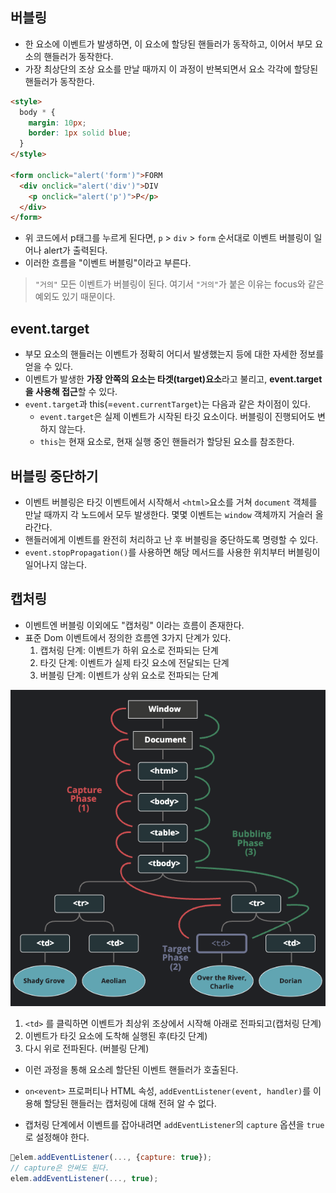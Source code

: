## 버블링
- 한 요소에 이벤트가 발생하면, 이 요소에 할당된 핸들러가 동작하고, 이어서 부모 요소의 핸들러가 동작한다.
- 가장 최상단의 조상 요소를 만날 때까지 이 과정이 반복되면서 요소 각각에 할당된 핸들러가 동작한다.
```html
<style>
  body * {
    margin: 10px;
    border: 1px solid blue;
  }
</style>

<form onclick="alert('form')">FORM
  <div onclick="alert('div')">DIV
    <p onclick="alert('p')">P</p>
  </div>
</form>
```
- 위 코드에서 p태그를 누르게 된다면, `p` > `div` > `form` 순서대로 이벤트 버블링이 일어나 alert가 출력된다.
- 이러한 흐름을 "이벤트 버블링"이라고 부른다.

> `"거의"` 모든 이벤트가 버블링이 된다.
> 여기서 `"거의"`가 붙은 이유는 focus와 같은 예외도 있기 때문이다.

## event.target
- 부모 요소의 핸들러는 이벤트가 정확히 어디서 발생했는지 등에 대한 자세한 정보를 얻을 수 있다.
- 이벤트가 발생한 **가장 안쪽의 요소는 타겟(target)요소**라고 불리고, **event.target을 사용해 접근**할 수 있다.
- `event.target`과 this(=`event.currentTarget`)는 다음과 같은 차이점이 있다.
	- `event.target`은 실제 이벤트가 시작된 타깃 요소이다. 버블링이 진행되어도 변하지 않는다.
	- `this`는 현재 요소로, 현재 실행 중인 핸들러가 할당된 요소를 참조한다.

## 버블링 중단하기
- 이벤트 버블링은 타깃 이벤트에서 시작해서 `<html>`요소를 거쳐 `document` 객체를 만날 때까지 각 노드에서 모두 발생한다. 몇몇 이벤트는 `window` 객체까지 거슬러 올라간다.
- 핸들러에게 이벤트를 완전히 처리하고 난 후 버블링을 중단하도록 명령할 수 있다.
- `event.stopPropagation()`를 사용하면 해당 메서드를 사용한 위치부터 버블링이 일어나지 않는다.

## 캡처링
- 이벤트엔 버블링 이외에도 "캡처링" 이라는 흐름이 존재한다.
- 표준 Dom 이벤트에서 정의한 흐름엔 3가지 단계가 있다.
	1. 캡처링 단계: 이벤트가 하위 요소로 전파되는 단계
	2. 타깃 단계: 이벤트가 실제 타깃 요소에 전달되는 단계
	3. 버블링 단계: 이벤트가 상위 요소로 전파되는 단계

![](images/Pasted%20image%2020240806183358.png)
1. `<td>` 를 클릭하면 이벤트가 최상위 조상에서 시작해 아래로 전파되고(캡처링 단계)
2. 이벤트가 타깃 요소에 도착해 실행된 후(타깃 단계)
3. 다시 위로 전파된다. (버블링 단계)
- 이런 과정을 통해 요소레 할단된 이벤트 핸들러가 호출된다.

- `on<event>` 프로퍼티나 HTML 속성, `addEventListener(event, handler)`를 이용해 할당된 핸들러는 캡처링에 대해 전혀 알 수 없다.
- 캡처링 단계에서 이벤트를 잡아내려면 `addEventListener`의 `capture` 옵션을 `true`로 설정해야 한다.
```js
elem.addEventListener(..., {capture: true});
// capture은 안써도 된다.
elem.addEventListener(..., true);
```
